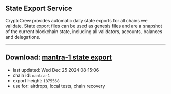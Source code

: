 ## State Export Service
CryptoCrew provides automatic daily state exports for all chains we validate. State export files can be used as genesis files and are a snapshot of the current blockchain state, including all validators, accounts, balances and delegations.

---
**Download: [mantra-1 state export](https://dl-eu2.ccvalidators.com/SERVICE/mantrachain/mantra-1_export_1875568.json)**
---

- last updated: Wed Dec 25 2024 08:15:06
- chain id: `mantra-1`
- export height: `1875568`
- use for: airdrops, local tests, chain recovery
